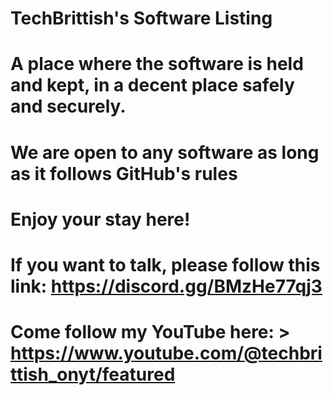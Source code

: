 # TechBrittish's Software Listing

# A place where the software is held and kept, in a decent place safely and securely.

# We are open to any software as long as it follows GitHub's rules

# Enjoy your stay here!

# If you want to talk, please follow this link: https://discord.gg/BMzHe77qj3

# Come follow my YouTube here: > https://www.youtube.com/@techbrittish_onyt/featured

